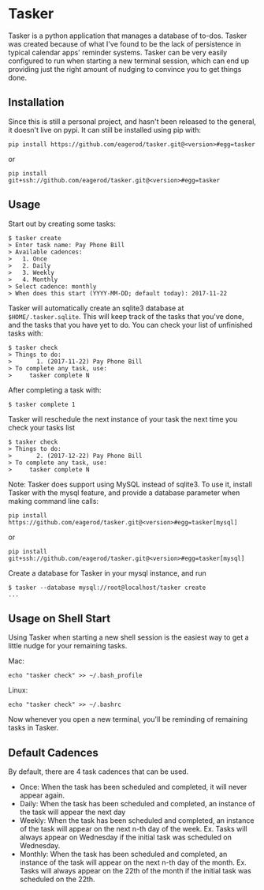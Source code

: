 # Tasker

Tasker is a python application that manages a database of to-dos.
Tasker was created because of what I've found to be the lack of persistence in typical calendar apps' reminder systems.
Tasker can be very easily configured to run when starting a new terminal session, which can end up providing just the right amount of nudging to convince you to get things done.

## Installation

Since this is still a personal project, and hasn't been released to the general, it doesn't live on pypi.
It can still be installed using pip with:

```
pip install https://github.com/eagerod/tasker.git@<version>#egg=tasker
```
or
```
pip install git+ssh://github.com/eagerod/tasker.git@<version>#egg=tasker
```

## Usage

Start out by creating some tasks:

```
$ tasker create
> Enter task name: Pay Phone Bill
> Available cadences:
>   1. Once
>   2. Daily
>   3. Weekly
>   4. Monthly
> Select cadence: monthly
> When does this start (YYYY-MM-DD; default today): 2017-11-22
```

Tasker will automatically create an sqlite3 database at `$HOME/.tasker.sqlite`. 
This will keep track of the tasks that you've done, and the tasks that you have yet to do.
You can check your list of unfinished tasks with:

```
$ tasker check     
> Things to do:
>       1. (2017-11-22) Pay Phone Bill
> To complete any task, use:
>     tasker complete N
```

After completing a task with:

```
$ tasker complete 1
```

Tasker will reschedule the next instance of your task the next time you check your tasks list

```
$ tasker check
> Things to do:
>       2. (2017-12-22) Pay Phone Bill
> To complete any task, use:
>     tasker complete N
```

Note: Tasker does support using MySQL instead of sqlite3.
To use it, install Tasker with the mysql feature, and provide a database parameter when making command line calls:

```
pip install https://github.com/eagerod/tasker.git@<version>#egg=tasker[mysql]
```
or
```
pip install git+ssh://github.com/eagerod/tasker.git@<version>#egg=tasker[mysql]
```

Create a database for Tasker in your mysql instance, and run

```
$ tasker --database mysql://root@localhost/tasker create
...
```

## Usage on Shell Start 

Using Tasker when starting a new shell session is the easiest way to get a little nudge for your remaining tasks.

Mac:
```
echo "tasker check" >> ~/.bash_profile
```
Linux:
```
echo "tasker check" >> ~/.bashrc
```

Now whenever you open a new terminal, you'll be reminding of remaining tasks in Tasker.

## Default Cadences

By default, there are 4 task cadences that can be used.

- Once: When the task has been scheduled and completed, it will never appear again.
- Daily: When the task has been scheduled and completed, an instance of the task will appear the next day
- Weekly: When the task has been scheduled and completed, an instance of the task will appear on the next n-th day of the week. Ex. Tasks will always appear on Wednesday if the initial task was scheduled on Wednesday.
- Monthly: When the task has been scheduled and completed, an instance of the task will appear on the next n-th day of the month. Ex. Tasks will always appear on the 22th of the month if the initial task was scheduled on the 22th.

